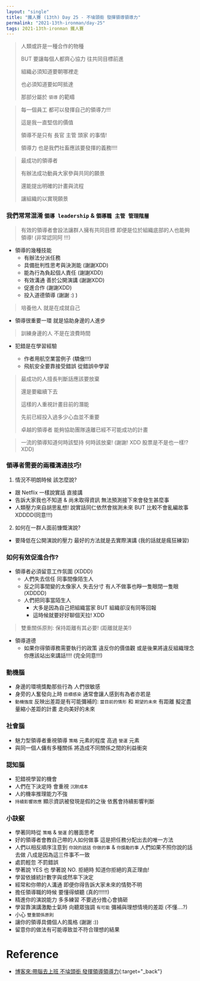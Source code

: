 ```yaml
---
layout: "single"
title: "鐵人賽 (13th) Day 25 - 不埨頭銜 發揮領導領導力"
permalink: "2021-13th-ironman/day-25"
tags: 2021-13th-ironman 鐵人賽
---
```



> 人類或許是一種合作的物種
>
> BUT 要讓每個人都齊心協力 往共同目標前進
>
> 組織必須知道要朝哪裡走
>
> 也必須知道要如呵抵達
>
> 那部分屬於 `領導` 的範疇

> 每一個員工 都可以發揮自己的領導力!!!
>
> 這是我一直堅信的價值 
>
> 領導不是只有 長官 主管 頭家 的事情! 
> 
> 領導力 也是我們社畜應該要發揮的義務!!!!

> 最成功的領導者 
>
> 有辦法成功動員大家參與共同的願景 
>
> 還能提出明確的計畫與流程 
>
> 讓組織的以實現願景


### 我們常常混淆 `領導 leadership` & `領導職 主管 管理階層`

> 有效的領導者會設法讓群人擁有共同目標 即便是位於組織底部的人也能夠領導! (非常認同阿 !!!)


- 領導的幾種技能
  - 有辦法分派任務 
  - 具備批判性思考與決測能 (謝謝XDD) 
  - 能為行為負起個人責任  (謝謝XDD)
  - 有效溝通 善於公開演講 (謝謝XDD) 
  - 促進合作 (謝謝XDD) 
  - 投入道德領導 (謝謝 :) ) 

> 培養他人 就是在成就自己

- 領導很重要一環 就是協助身邊的人進步

> 訓練身邊的人 不是在浪費時間

-  犯錯是在學習經驗

    - 作者用航空業當例子 (驕傲!!!)
    - 飛航安全要靠接受錯誤 從錯誤中學習

> 最成功的人擅長判斷話應該要放棄
>
> 還是要繼續下去 
>
> 這樣的人重視計畫目前的潛能
>
> 先前已經投入過多少心血並不重要
> 
> 卓越的領導者 能夠協助團隊遠離已經不可能成功的計畫

> 一流的領導知道何時該堅持 何時該放棄! (謝謝! XDD 股票是不是也一樣!?XDD)


### 領導者需要的兩種溝通技巧!

1. 情況不明朗時候 該怎麼說?

  - 跟 Netflix 一樣說實話 直接講
  - 告訴大家我也不知道 & 尚未取得資訊 無法預測接下來會發生甚麼事
  - 人類壓力來自胡思亂想! 說實話同仁依然會揣測未來 BUT 比較不會亂編故事 XDDDD(同意!!!)

2. 如何在一群人面前慷慨演說?

  - 要降低在公開演說的壓力 最好的方法就是去實際演講 (我的話就是瘋狂練習)


### 如何有效促進合作?

- 領導者必須留意工作氛圍 (XDDD)
   - 人們失去信任 同事間像陌生人
   - 反之同事間變的太像家人 失去分寸 有人不做事也睜一隻眼閉一隻眼 (XDDDD)
   - 人們把同事當陌生人
      - 大多是因為自己把組織當家 BUT 組織卻沒有同等回報
      - 這時候就要好好聊個天拉! XDD

> 雙重關係原則: 保持距離有其必要! (距離就是美!)


- 領導道德
   - 如果你得領導務需要執行的政策 違反你的價值觀 或是後果將違反組織理念 你應該站出來講話!!!! (完全同意!!!)

### 動機腦

   - 身邊的環境獎勵那些行為 人們很敏感
   - 身旁的人奮發向上時 `目標感染` 通常會讓人感到有為者亦若是
   - `動機強度` 反映出差距是有可能彌補的: `當目前的情形` 和 `期望的未來` 有距離 擬定盡量縮小差距的計畫 走向美好的未來
### 社會腦

   - 魅力型領導者重視領導 `策略` 元素的程度 高過 `營運` 元素
   - 與同一個人傭有多種關係 將造成不同關係之間的利益衝突

### 認知腦
   - 犯錯視學習的機會
   - 人們在下決定時 會重視 `沉默成本`
   - 人的機率推理能力不強
   - `持續影響效應` 顯示資訊被發現是假的之後 依舊會持續影響判斷

### 小訣竅
   - 學著同時從 `策略` & `營運` 的層面思考
   - 好的領導者會教自己帶的人如何做事 這是把任務分配出去的唯一方法
   - 人們以相反順序注意到 `你說的話話` `你做的事`  & `你獎勵的事` 人們如果不照你說的話去做 八成是因為這三件事不一致
   - 處罰輕忽 不罰錯誤
   - 學著說 YES 也 學著說 NO. 拒絕時 知道你拒絕的真正理由!
   - 學習依據統計數字與或然率下決定
   - 經常和你帶的人溝通 即便你得告訴大家未來的情勢不明
   - 擔任領導職的時候 要懂得傾聽 (真的!!!!!!)
   - 精進你的演說能力 多多練習 不要過分擔心會搞砸
   - 學習靠演講激勵士氣時 向聽眾強調 `有可能` 彌補與理想情境的差距 (不懂....?)
   - 小心 `雙重關係原則`
   - 讓你的領導具備個人的風格 (謝謝 :))
   - 留意你的做法有可能導致並不符合理想的結果


   
# Reference

- [博客來:帶腦去上班 不埨頭銜 發揮領導領導力](https://www.books.com.tw/products/0010874379?sloc=main){:target="\_back"}
